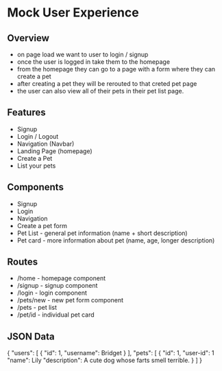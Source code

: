 # Mock User Experience 

## Overview
* on page load we want to user to login / signup
* once the user is logged in take them to the homepage 
* from the homepage they can go to a page with a form where they can create a pet
* after creating a pet they will be rerouted to that creted pet page
* the user can also view all of their pets in their pet list page. 

## Features 
* Signup 
* Login / Logout
* Navigation (Navbar) 
* Landing Page (homepage)
* Create a Pet
* List your pets 

## Components
* Signup 
* Login
* Navigation
* Create a pet form 
* Pet List - general pet information (name + short description)
* Pet card - more information about pet (name, age, longer description) 

## Routes 
* /home - homepage component
* /signup - signup component 
* /login - login component 
* /pets/new - new pet form component 
* /pets - pet list 
* /pet/id - individual pet card 

## JSON Data 
{
    "users": [
        {
            "id": 1, 
            "username": Bridget 
        }
    ],
    "pets": [
        {
            "id": 1, 
            "user-id": 1
            "name": Lily 
            "description": A cute dog whose farts smell terrible. 
        }
    ]
}
